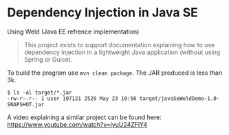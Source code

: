 # Dependency Injection in Java SE

Using Weld (Java EE refrence implementation)

> This project exists to support documentation explaining how to use dependency injection in 
> a lightweight Java application (without using Spring or Guice).

To build the program use `mvn clean package`.  The JAR produced is less than 3k.

```
$ ls -al target/*.jar
-rw-r--r-- 1 user 197121 2529 May 23 10:56 target/javaSeWeldDemo-1.0-SNAPSHOT.jar
```

A video explaining a similar project can be found here: https://www.youtube.com/watch?v=lyuU24ZFlY4